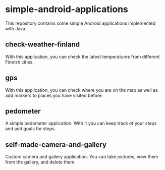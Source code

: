 # simple-android-applications

This repository contains some simple Android applications implemented with Java.

## check-weather-finland

With this application, you can check the latest temperatures from different Finnish cities.

## gps

With this application, you can check where you are on the map as well as add markers to places you have visited before.

## pedometer

A simple pedometer application. With it you can keep track of your steps and add goals for steps.

## self-made-camera-and-gallery

Custom camera and gallery application. You can take pictures, view them from the gallery, and delete them.
